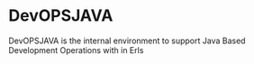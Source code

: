 # DevOPSJAVA
DevOPSJAVA is the internal environment to support Java Based Development Operations with in Erls
